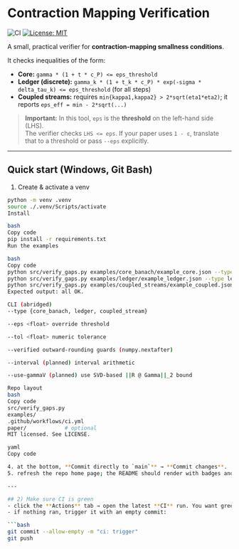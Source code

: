 # Contraction Mapping Verification

![CI](https://github.com/towre676-cloud/contraction-mapping-verification/actions/workflows/ci.yml/badge.svg)
[![License: MIT](https://img.shields.io/badge/License-MIT-yellow.svg)](LICENSE)

A small, practical verifier for **contraction-mapping smallness conditions**.

It checks inequalities of the form:

- **Core:** `gamma * (1 + t * c_P) <= eps_threshold`
- **Ledger (discrete):** `gamma_k * (1 + t_k * c_P) * exp(-sigma * delta_tau_k) <= eps_threshold` (for all steps)
- **Coupled streams:** requires `min{kappa1,kappa2} > 2*sqrt(eta1*eta2)`; it reports `eps_eff = min - 2*sqrt(...)`

> **Important:** In this tool, `eps` is the **threshold** on the left-hand side (LHS).  
> The verifier checks `LHS <= eps`. If your paper uses `1 - ε`, translate that to a threshold or pass `--eps` explicitly.

---

## Quick start (Windows, Git Bash)

1) Create & activate a venv
```bash
python -m venv .venv
source ./.venv/Scripts/activate
Install

bash
Copy code
pip install -r requirements.txt
Run the examples

bash
Copy code
python src/verify_gaps.py examples/core_banach/example_core.json --type core_banach --verified
python src/verify_gaps.py examples/ledger/example_ledger.json --type ledger --verified
python src/verify_gaps.py examples/coupled_streams/example_coupled.json --type coupled_stream
Expected output: all OK.

CLI (abridged)
--type {core_banach, ledger, coupled_stream}

--eps <float> override threshold

--tol <float> numeric tolerance

--verified outward-rounding guards (numpy.nextafter)

--interval (planned) interval arithmetic

--use-gammaV (planned) use SVD-based ||R @ Gamma||_2 bound

Repo layout
bash
Copy code
src/verify_gaps.py
examples/
.github/workflows/ci.yml
paper/            # optional
MIT licensed. See LICENSE.

yaml
Copy code

4. at the bottom, **Commit directly to `main`** → **Commit changes**.  
5. refresh the repo home page; the README should render with badges and code blocks.

---

## 2) Make sure CI is green
- click the **Actions** tab → open the latest **CI** run. You want green checkmarks.
- if nothing ran, trigger it with an empty commit:

```bash
git commit --allow-empty -m "ci: trigger"
git push
